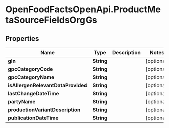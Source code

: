 # OpenFoodFactsOpenApi.ProductMetaSourceFieldsOrgGs

## Properties

Name | Type | Description | Notes
------------ | ------------- | ------------- | -------------
**gln** | **String** |  | [optional] 
**gpcCategoryCode** | **String** |  | [optional] 
**gpcCategoryName** | **String** |  | [optional] 
**isAllergenRelevantDataProvided** | **String** |  | [optional] 
**lastChangeDateTime** | **String** |  | [optional] 
**partyName** | **String** |  | [optional] 
**productionVariantDescription** | **String** |  | [optional] 
**publicationDateTime** | **String** |  | [optional] 


